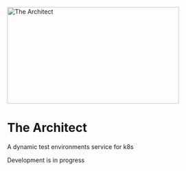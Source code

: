 <img src="https://www.oscarchamps.com/wp-content/uploads/2016/07/04-The-Matrix-08.jpg" alt="The Architect" width=400 height=225>

# The Architect
A dynamic test environments service for k8s

Development is in progress
